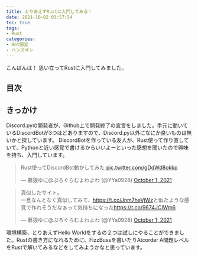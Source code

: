 ```yaml
---
title: とりあえずRustに入門してみる！
date: 2021-10-02 03:57:54
toc: true
tags: 
- Rust
categories:
- Bot開発
- ハンズオン
---
```


こんばんは！
思い立ってRustに入門してみました。

## 目次
<!-- toc -->

<!--more-->

## きっかけ
Discord.pyの開発者が、Github上で開発終了の宣言をしました。手元に動いているDiscordBotが3つほどありますので、Discord.py以外になにか良いものは無いかと探しています。
DiscordBotを作っている友人が、Rust使って作り直していて、Pythonと近い感覚で書けるからいいよーといった感想を聞いたので興味を持ち、入門しています。

<blockquote class="twitter-tweet"><p lang="ja" dir="ltr">Rust使ってDiscordBot動かしてみた <a href="https://t.co/gDdWd8okkp">pic.twitter.com/gDdWd8okkp</a></p>&mdash; 慕狼ゆに@ぷろぐらむよわよわ (@YYa0928) <a href="https://twitter.com/YYa0928/status/1443957594897326083?ref_src=twsrc%5Etfw">October 1, 2021</a></blockquote> <script async src="https://platform.twitter.com/widgets.js" charset="utf-8"></script>

<blockquote class="twitter-tweet"><p lang="ja" dir="ltr">真似したサイト。<br>一旦なんとなく真似してみて、<a href="https://t.co/Jnm7heVjWz">https://t.co/Jnm7heVjWz</a>と似たような感覚で作れそうだなぁって気持ちになった<a href="https://t.co/9674JCIWm6">https://t.co/9674JCIWm6</a></p>&mdash; 慕狼ゆに@ぷろぐらむよわよわ (@YYa0928) <a href="https://twitter.com/YYa0928/status/1443957866549768199?ref_src=twsrc%5Etfw">October 1, 2021</a></blockquote> <script async src="https://platform.twitter.com/widgets.js" charset="utf-8"></script>

環境構築、とりあえずHello Worldをするの２つは試しにやることができました。Rustの書き方になれるために、FizzBussを書いたりAtcorder A問題レベルをRustで解いてみるなどをしてみようかなと思っています。